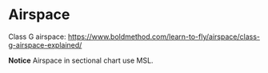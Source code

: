 
# Airspace

Class G airspace: https://www.boldmethod.com/learn-to-fly/airspace/class-g-airspace-explained/

__Notice__
Airspace in sectional chart use MSL.

